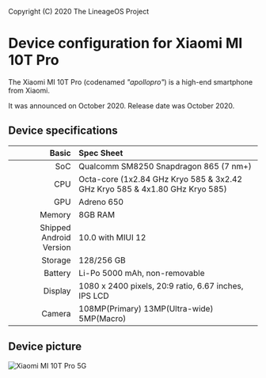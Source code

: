 Copyright (C) 2020 The LineageOS Project

Device configuration for Xiaomi MI 10T Pro
==========================================

The Xiaomi MI 10T Pro (codenamed _"apollopro"_) is a high-end smartphone from Xiaomi.

It was announced on October 2020. Release date was October 2020.

## Device specifications

Basic   | Spec Sheet
-------:|:-------------------------
SoC     | Qualcomm SM8250 Snapdragon 865 (7 nm+)
CPU     | Octa-core (1x2.84 GHz Kryo 585 & 3x2.42 GHz Kryo 585 & 4x1.80 GHz Kryo 585)
GPU     | Adreno 650
Memory  | 8GB RAM
Shipped Android Version | 10.0 with MIUI 12
Storage | 128/256 GB
Battery | Li-Po 5000 mAh, non-removable
Display | 1080 x 2400 pixels, 20:9 ratio, 6.67 inches, IPS LCD
Camera  | 108MP(Primary) 13MP(Ultra-wide) 5MP(Macro)

## Device picture

![Xiaomi MI 10T Pro 5G ](https://fdn2.gsmarena.com/vv/pics/xiaomi/xiaomi-mi-10t-pro-2.jpg "Xiaomi MI 10T Pro 5G")
